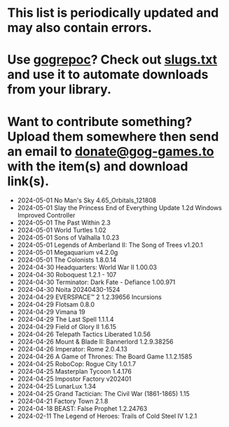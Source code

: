# This list is periodically updated and may also contain errors.

# Use [gogrepoc](https://github.com/Kalanyr/gogrepoc "gogrepoc")? Check out [slugs.txt](https://raw.githubusercontent.com/GOG-Games-com/missing-updates/main/slugs.txt "slugs.txt") and use it to automate downloads from your library.

# Want to contribute something? Upload them somewhere then send an email to <a href="mailto:donate@gog-games.to">donate@gog-games.to</a> with the item(s) and download link(s).

- 2024-05-01 No Man's Sky 4.65_Orbitals_121808
- 2024-05-01 Slay the Princess End of Everything Update 1.2d Windows Improved Controller
- 2024-05-01 The Past Within 2.3
- 2024-05-01 World Turtles 1.02
- 2024-05-01 Sons of Valhalla 1.0.23
- 2024-05-01 Legends of Amberland II: The Song of Trees v1.20.1
- 2024-05-01 Megaquarium v4.2.0g
- 2024-05-01 The Colonists 1.8.0.14
- 2024-04-30 Headquarters: World War II 1.00.03
- 2024-04-30 Roboquest 1.2.1 - 107
- 2024-04-30 Terminator: Dark Fate - Defiance 1.00.971
- 2024-04-30 Noita 20240430-1524
- 2024-04-29 EVERSPACE™ 2 1.2.39656 Incursions
- 2024-04-29 Flotsam 0.8.0
- 2024-04-29 Vimana 19
- 2024-04-29 The Last Spell 1.1.1.4
- 2024-04-29 Field of Glory II 1.6.15
- 2024-04-26 Telepath Tactics Liberated 1.0.56
- 2024-04-26 Mount & Blade II: Bannerlord 1.2.9.38256
- 2024-04-26 Imperator: Rome 2.0.4.13
- 2024-04-26 A Game of Thrones: The Board Game 1.1.2.1585
- 2024-04-25 RoboCop: Rogue City 1.0.1.7
- 2024-04-25 Masterplan Tycoon 1.4.176
- 2024-04-25 Impostor Factory v202401
- 2024-04-25 LunarLux 1.34
- 2024-04-25 Grand Tactician: The Civil War (1861-1865) 1.15
- 2024-04-21 Factory Town 2.1.8
- 2024-04-18 BEAST: False Prophet 1.2.24763
- 2024-02-11 The Legend of Heroes: Trails of Cold Steel IV 1.2.1
